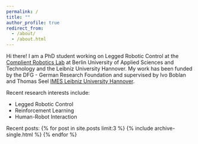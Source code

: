 ```yaml
---
permalink: /
title: ""
author_profile: true
redirect_from: 
  - /about/
  - /about.html
---
```


Hi there! I am a PhD student working on Legged Robotic Control at the [Complient Robotics Lab](https://www.biorobotiklabor.de) at Berlin University of Applied Sciences and Technology and the Leibniz University Hannover. My work has been funded by the DFG - German Research Foundation and supervised by Ivo Boblan and Thomas Seel [IMES Leibniz University Hannover](https://www.imes.uni-hannover.de/de/).


Recent research interests include:
- Legged Robotic Control
- Reinforcement Learning
- Human-Robot Interaction

Recent posts:
{% for post in site.posts limit:3 %}
  {% include archive-single.html %}
{% endfor %}




